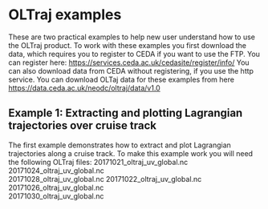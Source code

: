 # OLTraj examples
These are two practical examples to help new user understand how to use the OLTraj product.
To work with these examples you first download the data, which requires you to register to CEDA if you want to use the FTP. You can register here: https://services.ceda.ac.uk/cedasite/register/info/
You can also download data from CEDA without registering, if you use the http service. You can download OLTaj data for these examples from here https://data.ceda.ac.uk/neodc/oltraj/data/v1.0

## Example 1: Extracting and plotting Lagrangian trajectories over cruise track
The first example demonstrates how to extract and plot Lagrangian trajectories along a cruise track.
To make this example work you will need the following OLTraj files:
20171021_oltraj_uv_global.nc  
20171024_oltraj_uv_global.nc  
20171028_oltraj_uv_global.nc
20171022_oltraj_uv_global.nc  
20171026_oltraj_uv_global.nc  
20171030_oltraj_uv_global.nc 
